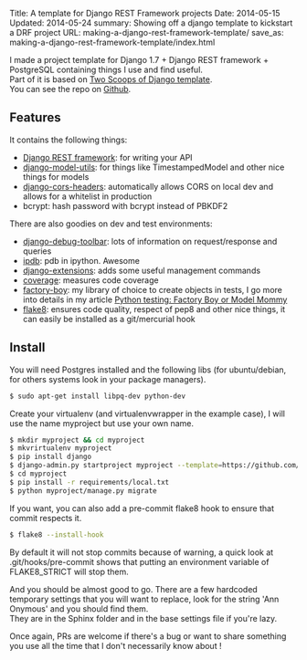 Title: A template for Django REST Framework projects
Date: 2014-05-15
Updated: 2014-05-24
summary: Showing off a django template to kickstart a DRF project
URL: making-a-django-rest-framework-template/
save_as: making-a-django-rest-framework-template/index.html


I made a project template for Django 1.7 + Django REST framework + PostgreSQL containing things I use and find useful.  
Part of it is based on [Two Scoops of Django template](https://github.com/twoscoops/django-twoscoops-project).  
You can see the repo on [Github](https://github.com/Keats/django-drf-template).  

## Features

It contains the following things: 

- [Django REST framework](http://www.django-rest-framework.org/): for writing your API
- [django-model-utils](https://django-model-utils.readthedocs.org/en/latest/): for things like TimestampedModel and other nice things for models
- [django-cors-headers](https://github.com/ottoyiu/django-cors-headers): automatically allows CORS on local dev and allows for a whitelist in production
- bcrypt: hash password with bcrypt instead of PBKDF2

There are also goodies on dev and test environments:

- [django-debug-toolbar](https://github.com/django-debug-toolbar/django-debug-toolbar): lots of information on request/response and queries
- [ipdb](https://pypi.python.org/pypi/ipdb): pdb in ipython. Awesome
- [django-extensions](https://github.com/django-extensions/django-extensions): adds some useful management commands
- [coverage](http://nedbatchelder.com/code/coverage/): measures code coverage
- [factory-boy](https://factoryboy.readthedocs.org/en/latest/): my library of choice to create objects in tests, I go more into details in my article [Python testing: Factory Boy or Model Mommy](http://vincent.is/using-factory-boy-or-model-mommy/)
- [flake8](https://flake8.readthedocs.org): ensures code quality, respect of pep8 and other nice things, it can easily be installed as a git/mercurial hook

## Install
You will need Postgres installed and the following libs (for ubuntu/debian, for others systems look in your package managers).

```bash
$ sudo apt-get install libpq-dev python-dev
```

Create your virtualenv (and virtualenvwrapper in the example case), I will use the name myproject but use your own name.

```bash
$ mkdir myproject && cd myproject
$ mkvrirtualenv myproject
$ pip install django
$ django-admin.py startproject myproject --template=https://github.com/Keats/django-drf-template/archive/master.zip
$ cd myproject
$ pip install -r requirements/local.txt
$ python myproject/manage.py migrate
```

If you want, you can also add a pre-commit flake8 hook to ensure that commit respects it.  

```bash
$ flake8 --install-hook
```

By default it will not stop commits because of warning, a quick look at .git/hooks/pre-commit shows that putting an environment variable of FLAKE8_STRICT will stop them.  

And you should be almost good to go. 
There are a few hardcoded temporary settings that you will want to replace, look for the string 'Ann Onymous' and you should find them.  
They are in the Sphinx folder and in the base settings file if you're lazy.  

Once again, PRs are welcome if there's a bug or want to share something you use all the time that I don't necessarily know about !
